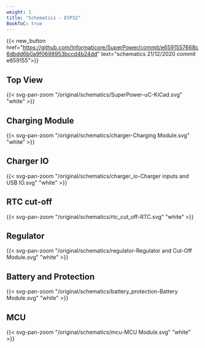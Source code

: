 ```yaml
---
weight: 1
title: "Schematics - ESP32"
BookToC: true
---
```


{{< new_button href="https://github.com/Informaticore/SuperPower/commit/e6591557668c6dbdd6b0a9f0698953bccd4b24dd" text="schematics 21/12/2020 commit e659155">}}

## Top View

{{< svg-pan-zoom "/original/schematics/SuperPower-uC-KiCad.svg" "white" >}}


## Charging Module
{{< svg-pan-zoom "/original/schematics/charger-Charging Module.svg" "white" >}}

## Charger IO
{{< svg-pan-zoom "/original/schematics/charger_io-Charger inputs and USB IO.svg" "white" >}}

## RTC cut-off
{{< svg-pan-zoom "/original/schematics/rtc_cut_off-RTC.svg" "white" >}}

## Regulator
{{< svg-pan-zoom "/original/schematics/regulator-Regulator and Cut-Off Module.svg" "white" >}}

## Battery and Protection
{{< svg-pan-zoom "/original/schematics/battery_protection-Battery Module.svg" "white" >}}

## MCU
{{< svg-pan-zoom "/original/schematics/mcu-MCU Module.svg" "white" >}}
